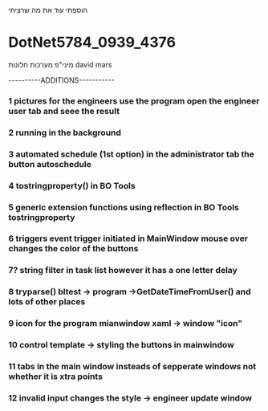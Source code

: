 הוספתי עוד את מה שרציתי
# DotNet5784_0939_4376
מיני"פ מערכות חלונות
david mars

----------ADDITIONS-----------
### 1 pictures for the engineers    use the program open the engineer user tab and seee the result
### 2 running in the background
### 3 automated schedule   (1st option)    in the administrator tab the button autoschedule
### 4 tostringproperty()      in BO Tools
### 5 generic extension functions using reflection      in BO Tools   tostringproperty
### 6 triggers  event trigger   initiated in MainWindow   mouse over changes the color of the buttons
### 7? string filter in task list       however it has a one letter delay
### 8 tryparse()      bltest   ->  program ->GetDateTimeFromUser()   and lots of other places
### 9 icon for the program   mianwindow xaml -> window "icon"
### 10 control template      ->   styling the buttons in mainwindow
### 11 tabs in the main window insteads of sepperate windows not whether it is xtra points
### 12 invalid input changes the style -> engineer update window  